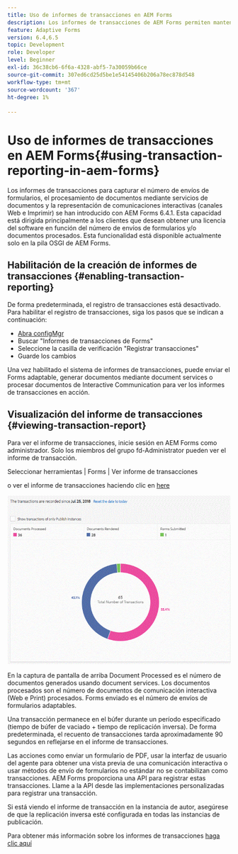 ```yaml
---
title: Uso de informes de transacciones en AEM Forms
description: Los informes de transacciones de AEM Forms permiten mantener un recuento de todas las transacciones realizadas desde una fecha especificada en la implementación de AEM Forms.
feature: Adaptive Forms
version: 6.4,6.5
topic: Development
role: Developer
level: Beginner
exl-id: 36c38cb6-6f6a-4328-abf5-7a30059b66ce
source-git-commit: 307ed6cd25d5be1e54145406b206a78ec878d548
workflow-type: tm+mt
source-wordcount: '367'
ht-degree: 1%

---
```


# Uso de informes de transacciones en AEM Forms{#using-transaction-reporting-in-aem-forms}

Los informes de transacciones para capturar el número de envíos de formularios, el procesamiento de documentos mediante servicios de documentos y la representación de comunicaciones interactivas (canales Web e Imprimir) se han introducido con AEM Forms 6.4.1. Esta capacidad está dirigida principalmente a los clientes que desean obtener una licencia del software en función del número de envíos de formularios y/o documentos procesados. Esta funcionalidad está disponible actualmente solo en la pila OSGI de AEM Forms.

## Habilitación de la creación de informes de transacciones {#enabling-transaction-reporting}

De forma predeterminada, el registro de transacciones está desactivado. Para habilitar el registro de transacciones, siga los pasos que se indican a continuación:

* [Abra configMgr](http://localhost:4502/system/console/configMgr)
* Buscar &quot;Informes de transacciones de Forms&quot;
* Seleccione la casilla de verificación &quot;Registrar transacciones&quot;
* Guarde los cambios

Una vez habilitado el sistema de informes de transacciones, puede enviar el Forms adaptable, generar documentos mediante document services o procesar documentos de Interactive Communication para ver los informes de transacciones en acción.

## Visualización del informe de transacciones {#viewing-transaction-report}

Para ver el informe de transacciones, inicie sesión en AEM Forms como administrador. Solo los miembros del grupo fd-Administrator pueden ver el informe de transacción.

Seleccionar herramientas | Forms | Ver informe de transacciones

o ver el informe de transacciones haciendo clic en [here](http://localhost:4502/mnt/overlay/fd/transaction/gui/content/report.html)

![Informes de transacciones](assets/transactionreporting.gif)

En la captura de pantalla de arriba Document Processed es el número de documentos generados usando document services. Los documentos procesados son el número de documentos de comunicación interactiva (Web e Print) procesados. Forms enviado es el número de envíos de formularios adaptables.

Una transacción permanece en el búfer durante un período especificado (tiempo de búfer de vaciado + tiempo de replicación inversa). De forma predeterminada, el recuento de transacciones tarda aproximadamente 90 segundos en reflejarse en el informe de transacciones.

Las acciones como enviar un formulario de PDF, usar la interfaz de usuario del agente para obtener una vista previa de una comunicación interactiva o usar métodos de envío de formularios no estándar no se contabilizan como transacciones. AEM Forms proporciona una API para registrar estas transacciones. Llame a la API desde las implementaciones personalizadas para registrar una transacción.

Si está viendo el informe de transacción en la instancia de autor, asegúrese de que la replicación inversa esté configurada en todas las instancias de publicación.

Para obtener más información sobre los informes de transacciones [haga clic aquí](https://helpx.adobe.com/experience-manager/6-4/forms/using/transaction-reports-overview.html)
